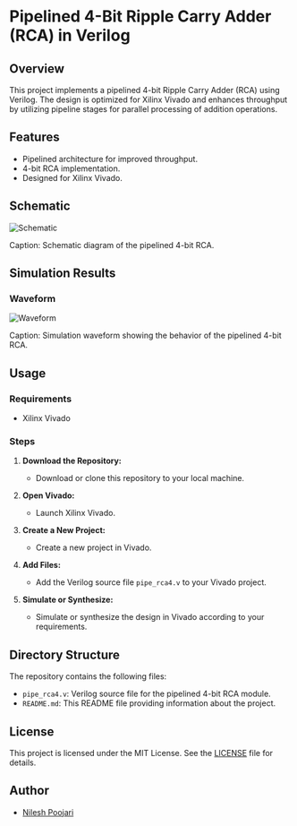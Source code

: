 # Pipelined 4-Bit Ripple Carry Adder (RCA) in Verilog

## Overview

This project implements a pipelined 4-bit Ripple Carry Adder (RCA) using Verilog. The design is optimized for Xilinx Vivado and enhances throughput by utilizing pipeline stages for parallel processing of addition operations.

## Features

- Pipelined architecture for improved throughput.
- 4-bit RCA implementation.
- Designed for Xilinx Vivado.

## Schematic

![Schematic](/path/to/schematic_image.png)

Caption: Schematic diagram of the pipelined 4-bit RCA.

## Simulation Results

### Waveform

![Waveform](/path/to/waveform_image.png)

Caption: Simulation waveform showing the behavior of the pipelined 4-bit RCA.

## Usage

### Requirements

- Xilinx Vivado

### Steps

1. **Download the Repository:**
   - Download or clone this repository to your local machine.

2. **Open Vivado:**
   - Launch Xilinx Vivado.

3. **Create a New Project:**
   - Create a new project in Vivado.

4. **Add Files:**
   - Add the Verilog source file `pipe_rca4.v` to your Vivado project.

5. **Simulate or Synthesize:**
   - Simulate or synthesize the design in Vivado according to your requirements.

## Directory Structure

The repository contains the following files:

- `pipe_rca4.v`: Verilog source file for the pipelined 4-bit RCA module.
- `README.md`: This README file providing information about the project.

## License

This project is licensed under the MIT License. See the [LICENSE](LICENSE) file for details.

## Author

- [Nilesh Poojari](https://github.com/Nilesh002)


